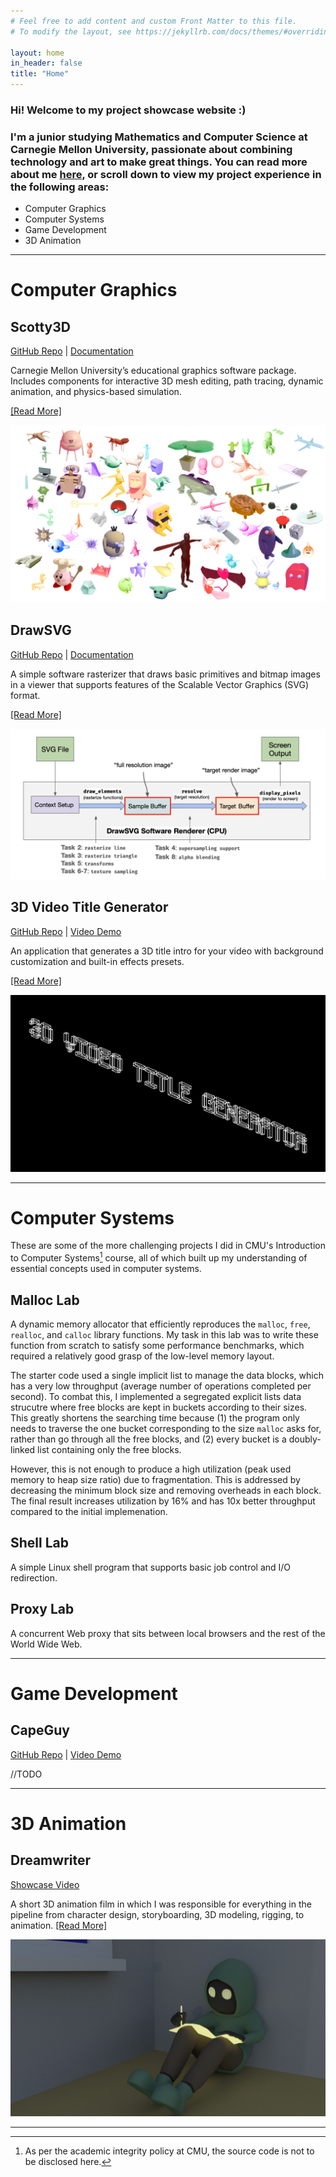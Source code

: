 ```yaml
---
# Feel free to add content and custom Front Matter to this file.
# To modify the layout, see https://jekyllrb.com/docs/themes/#overriding-theme-defaults

layout: home
in_header: false
title: "Home"
---
```


### Hi! Welcome to my project showcase website :)
### I'm a junior studying Mathematics and Computer Science at Carnegie Mellon University, passionate about combining technology and art to make great things. You can read more about me [here](about.markdown), or scroll down to view my project experience in the following areas:
- Computer Graphics
- Computer Systems
- Game Development
- 3D Animation

---
# **Computer Graphics**
## Scotty3D
[GitHub Repo](https://github.com/CMU-Graphics/Scotty3D) | [Documentation](https://cmu-graphics.github.io/Scotty3D/)

Carnegie Mellon University’s educational graphics software package. Includes components for interactive 3D mesh editing, path tracing, dynamic animation, and physics-based simulation.

[[Read More]](projects/Scotty3D.md)

![15-462 F20 Renders](media/scotty3d/scotty3d-001.png)

## DrawSVG
[GitHub Repo](https://github.com/CMU-Graphics/DrawSVG) | [Documentation](https://github.com/CMU-Graphics/DrawSVG/blob/master/README.md)

A simple software rasterizer that draws basic primitives and bitmap images in a viewer that supports features of the Scalable Vector Graphics (SVG) format.

[[Read More]](projects/DrawSVG.md)

![DrawSVG Pipeline](media/drawsvg/DrawSVG-001.png)

## 3D Video Title Generator
[GitHub Repo](https://github.com/fakeveliu/3D-Video-Title-Generator) | [Video Demo](https://www.youtube.com/watch?v=_HKwtrwD1u4)

An application that generates a 3D title intro for your video with background customization and built-in effects presets.

[[Read More]](projects/3D-Video-Title-Generator.md)

![3DVTG Menu](media/3d-video-title-generator/3DVTG-001.jpg)

---

# **Computer Systems**
These are some of the more challenging projects I did in CMU's Introduction to Computer Systems[^1] course, all of which built up my understanding of essential concepts used in computer systems.

## Malloc Lab
A dynamic memory allocator that efficiently reproduces the `malloc`, `free`, `realloc`, and `calloc` library functions. My task in this lab was to write these function from scratch to satisfy some performance benchmarks, which required a relatively good grasp of the low-level memory layout. 

The starter code used a single implicit list to manage the data blocks, which has a very low throughput (average number of operations completed per second). To combat this, I implemented a segregated explicit lists data strucutre where free blocks are kept in buckets according to their sizes. This greatly shortens the searching time because (1) the program only needs to traverse the one bucket corresponding to the size `malloc` asks for, rather than go through all the free blocks, and (2) every bucket is a doubly-linked list containing only the free blocks.

However, this is not enough to produce a high utilization (peak used memory to heap size ratio) due to fragmentation. This is addressed by decreasing the minimum block size and removing overheads in each block. The final result increases utilization by 16% and has 10x better throughput compared to the initial implemenation.
## Shell Lab
A simple Linux shell program that supports basic job control and I/O redirection.
## Proxy Lab
A concurrent Web proxy that sits between local browsers and the rest of the World Wide Web.

[^1]: As per the academic integrity policy at CMU, the source code is not to be disclosed here.

---

# **Game Development**
## CapeGuy
[GitHub Repo](https://github.com/fakeveliu/CapeGuy) | [Video Demo](https://www.youtube.com/watch?v=tRJ_BaRIuRc)

//TODO

---

# **3D Animation**
## Dreamwriter
[Showcase Video](https://www.youtube.com/watch?v=1fceOg6SGZs)

A short 3D animation film in which I was responsible for everything in the pipeline from character design, storyboarding, 3D modeling, rigging, to animation. [[Read More]](projects/Dreamwriter.md)

![Dreamwriter Render](media/dreamwriter/dreamwriter-001.jpeg)

---